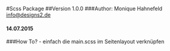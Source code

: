 #Scss Package
##Version 1.0.0
###Author: Monique Hahnefeld <info@designs2.de>
#### 14.07.2015

###How To? - einfach die main.scss im Seitenlayout verknüpfen
